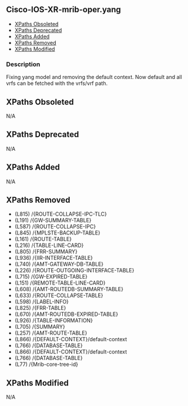 ## Cisco-IOS-XR-mrib-oper.yang

- [XPaths Obsoleted](#xpaths-obsoleted)
- [XPaths Deprecated](#xpaths-deprecated)
- [XPaths Added](#xpaths-added)
- [XPaths Removed](#xpaths-removed)
- [XPaths Modified](#xpaths-modified)

### Description

Fixing yang model and removing the default context. Now default and all vrfs can be fetched with the vrfs/vrf path.

## XPaths Obsoleted

N/A

## XPaths Deprecated

N/A

## XPaths Added

N/A

## XPaths Removed

- (L815)	/{ROUTE-COLLAPSE-IPC-TLC}
- (L191)	/{GW-SUMMARY-TABLE}
- (L587)	/{ROUTE-COLLAPSE-IPC}
- (L845)	/{MPLSTE-BACKUP-TABLE}
- (L161)	/{ROUTE-TABLE}
- (L216)	/{TABLE-LINE-CARD}
- (L805)	/{FRR-SUMMARY}
- (L936)	/{IIR-INTERFACE-TABLE}
- (L740)	/{AMT-GATEWAY-DB-TABLE}
- (L226)	/{ROUTE-OUTGOING-INTERFACE-TABLE}
- (L715)	/{GW-EXPIRED-TABLE}
- (L151)	/{REMOTE-TABLE-LINE-CARD}
- (L608)	/{AMT-ROUTEDB-SUMMARY-TABLE}
- (L633)	/{ROUTE-COLLAPSE-TABLE}
- (L598)	/{LABEL-INFO}
- (L825)	/{FRR-TABLE}
- (L670)	/{AMT-ROUTEDB-EXPIRED-TABLE}
- (L926)	/{TABLE-INFORMATION}
- (L705)	/{SUMMARY}
- (L257)	/{AMT-ROUTE-TABLE}
- (L866)	/{DEFAULT-CONTEXT}/default-context
- (L766)	/{DATABASE-TABLE}
- (L866)	/{DEFAULT-CONTEXT}/default-context
- (L766)	/{DATABASE-TABLE}
- (L77)	/{Mrib-core-tree-id}

## XPaths Modified

N/A

